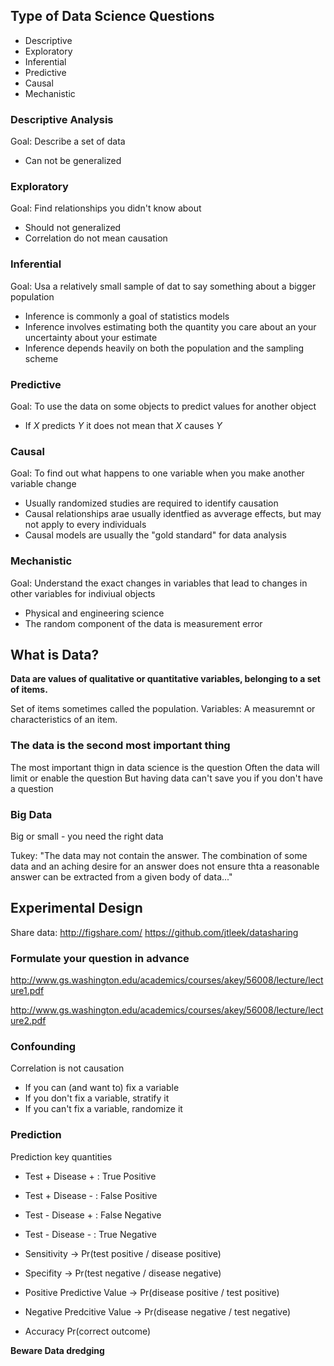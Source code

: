 ## Type of Data Science Questions

* Descriptive
* Exploratory
* Inferential
* Predictive
* Causal
* Mechanistic


### Descriptive Analysis

Goal: Describe a set of data

* Can not be generalized


### Exploratory

Goal: Find relationships you didn't know about

* Should not generalized
* Correlation do not mean causation
 
 
### Inferential

Goal: Usa a relatively small sample of dat to say something about a bigger population

* Inference is commonly a goal of statistics models
* Inference involves estimating both the quantity you care about an your uncertainty about your estimate
* Inference depends heavily on both the population and the sampling scheme


### Predictive

Goal: To use the data on some objects to predict values for another object

* If *X* predicts *Y* it does not mean that *X* causes *Y*


### Causal

Goal: To find out what happens to one variable when you make another variable change

* Usually randomized studies are required to identify causation
* Causal relationships arae usually identfied as avverage effects, but may not apply to every individuals
* Causal models are usually the "gold standard" for data analysis

### Mechanistic

Goal: Understand the exact changes in variables that lead to changes in other variables for indiviual objects

* Physical and engineering science
* The random component of the data is measurement error

## What is Data?

**Data are values of qualitative or quantitative variables, belonging to a set of items.**

Set of items sometimes called the population.
Variables: A measuremnt or characteristics of an item.

### The data is the second most important thing

The most important thign in data science is the question
Often the data will limit or enable the question
But having data can't save you if you don't have a question

### Big Data

Big or small - you need the right data

Tukey: "The data may not contain the answer. The combination of some data and
an aching desire for an answer does not ensure thta a reasonable answer can be
extracted from a given body of data..."

## Experimental Design

Share data:
http://figshare.com/
https://github.com/jtleek/datasharing

### Formulate your question in advance

http://www.gs.washington.edu/academics/courses/akey/56008/lecture/lecture1.pdf

http://www.gs.washington.edu/academics/courses/akey/56008/lecture/lecture2.pdf

### Confounding

Correlation is not causation

* If you can (and want to) fix a variable
* If you don't fix a variable, stratify it
* If you can't fix a variable, randomize it

### Prediction

Prediction key quantities

* Test +  Disease + : True Positive
* Test +  Disease - : False Positive
* Test -  Disease + : False Negative
* Test -  Disease - : True Negative


* Sensitivity -> Pr(test positive / disease positive)
* Specifity   -> Pr(test negative / disease negative)
* Positive Predictive Value -> Pr(disease positive / test positive)
* Negative Predcitive Value -> Pr(disease negative / test negative)
* Accuracy Pr(correct outcome)

**Beware Data dredging**





